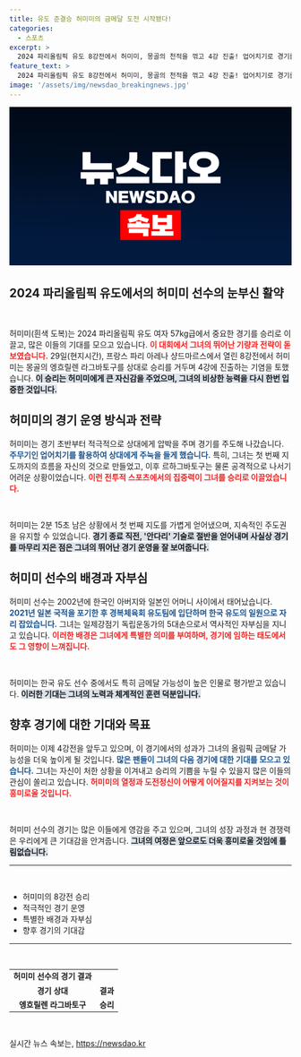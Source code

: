 ```yaml
---
title: 유도 준결승 허미미의 금메달 도전 시작됐다!
categories:
  - 스포츠
excerpt: >
  2024 파리올림픽 유도 8강전에서 허미미, 몽골의 천적을 꺾고 4강 진출! 업어치기로 경기를 지배하며 최종 기술로 승리의 포효를 내질렀다. 금메달 기대감을 한껏 높인 그녀의 역전 드라마, 지금 확인하세요!
feature_text: >
  2024 파리올림픽 유도 8강전에서 허미미, 몽골의 천적을 꺾고 4강 진출! 업어치기로 경기를 지배하며 최종 기술로 승리의 포효를 내질렀다. 금메달 기대감을 한껏 높인 그녀의 역전 드라마, 지금 확인하세요!
image: '/assets/img/newsdao_breakingnews.jpg'
---
```


<p><img src="/assets/img/newsdao_breakingnews.jpg" alt="firstkoreanews 속보" /></p>

<h2 data-ke-size="size26">2024 파리올림픽 유도에서의 허미미 선수의 눈부신 활약</h2>

<p data-ke-size="size16">&nbsp;</p>

<p>허미미(흰색 도복)는 2024 파리올림픽 유도 여자 57kg급에서 중요한 경기를 승리로 이끌고, 많은 이들의 기대를 모으고 있습니다. <b><span style="color: #ee2323;">이 대회에서 그녀의 뛰어난 기량과 전략이 돋보였습니다.</span></b> 29일(현지시간), 프랑스 파리 아레나 샹드마르스에서 열린 8강전에서 허미미는 몽골의 엥흐릴렌 라그바토구를 상대로 승리를 거두며 4강에 진출하는 기염을 토했습니다. <b><span style="background-color: #21538527;">이 승리는 허미미에게 큰 자신감을 주었으며, 그녀의 비상한 능력을 다시 한번 입증한 것입니다.</span></b> </p>

<h2 data-ke-size="size26">허미미의 경기 운영 방식과 전략</h2>

<p>허미미는 경기 초반부터 적극적으로 상대에게 압박을 주며 경기를 주도해 나갔습니다. <b><span style="color: #1a5490;">주무기인 업어치기를 활용하여 상대에게 주눅을 들게 했습니다.</span></b> 특히, 그녀는 첫 번째 지도까지의 흐름을 자신의 것으로 만들었고, 이후 르하그바토구는 물론 공격적으로 나서기 어려운 상황이었습니다. <b><span style="color: #ee2323;">이런 전투적 스포츠에서의 집중력이 그녀를 승리로 이끌었습니다.</span></b> </p>

<p data-ke-size="size16">&nbsp;</p>

<p>허미미는 2분 15초 남은 상황에서 첫 번째 지도를 가볍게 얻어냈으며, 지속적인 주도권을 유지할 수 있었습니다. <b><span style="background-color: #21538527;">경기 종료 직전, '안다리' 기술로 절반을 얻어내며 사실상 경기를 마무리 지은 점은 그녀의 뛰어난 경기 운영을 잘 보여줍니다.</span></b></p>

<h2 data-ke-size="size26">허미미 선수의 배경과 자부심</h2>

<p>허미미 선수는 2002년에 한국인 아버지와 일본인 어머니 사이에서 태어났습니다. <b><span style="color: #1a5490;">2021년 일본 국적을 포기한 후 경복체육회 유도팀에 입단하며 한국 유도의 일원으로 자리 잡았습니다.</span></b> 그녀는 일제강점기 독립운동가의 5대손으로서 역사적인 자부심을 지니고 있습니다. <b><span style="color: #ee2323;">이러한 배경은 그녀에게 특별한 의미를 부여하며, 경기에 임하는 태도에서도 그 영향이 느껴집니다.</span></b></p>

<p data-ke-size="size16">&nbsp;</p>

<p>허미미는 한국 유도 선수 중에서도 특히 금메달 가능성이 높은 인물로 평가받고 있습니다. <b><span style="background-color: #21538527;">이러한 기대는 그녀의 노력과 체계적인 훈련 덕분입니다.</span></b> </p>

<h2 data-ke-size="size26">향후 경기에 대한 기대와 목표</h2>

<p>허미미는 이제 4강전을 앞두고 있으며, 이 경기에서의 성과가 그녀의 올림픽 금메달 가능성을 더욱 높이게 될 것입니다. <b><span style="color: #1a5490;">많은 팬들이 그녀의 다음 경기에 대한 기대를 모으고 있습니다.</span></b> 그녀는 자신이 처한 상황을 이겨내고 승리의 기쁨을 누릴 수 있을지 많은 이들의 관심이 쏠리고 있습니다. <b><span style="color: #ee2323;">허미미의 열정과 도전정신이 어떻게 이어질지를 지켜보는 것이 흥미로울 것입니다.</span></b></p>

<p data-ke-size="size16">&nbsp;</p>

<p>허미미 선수의 경기는 많은 이들에게 영감을 주고 있으며, 그녀의 성장 과정과 현 경쟁력은 우리에게 큰 기대감을 안겨줍니다. <b><span style="background-color: #21538527;">그녀의 여정은 앞으로도 더욱 흥미로울 것임에 틀림없습니다.</span></b> </p>

<hr>

<p data-ke-size="size16">&nbsp;</p>

<ul>
    <li>허미미의 8강전 승리</li>
    <li>적극적인 경기 운영</li>
    <li>특별한 배경과 자부심</li>
    <li>향후 경기의 기대감</li>
</ul>

<hr>

<p data-ke-size="size16">&nbsp;</p>

<table style="border-collapse: collapse; border-spacing: 0; width: 100%;">
    <tbody>
        <tr>
            <td style="text-align: center; height: 17px;"><b>허미미 선수의 경기 결과</b></td>
        </tr>
        <tr>
            <td style="text-align: center; height: 17px;"><b>경기 상대</b></td>
            <td style="text-align: center; height: 17px;"><b>결과</b></td>
        </tr>
        <tr>
            <td style="text-align: center; height: 17px;"><b>엥흐릴렌 라그바토구</b></td>
            <td style="text-align: center; height: 17px;"><b>승리</b></td>
        </tr>
    </tbody>
</table>

<p data-ke-size="size16">&nbsp;</p>
실시간 뉴스 속보는, <a href="https://newsdao.kr" rel="dofollow">https://newsdao.kr</a>


